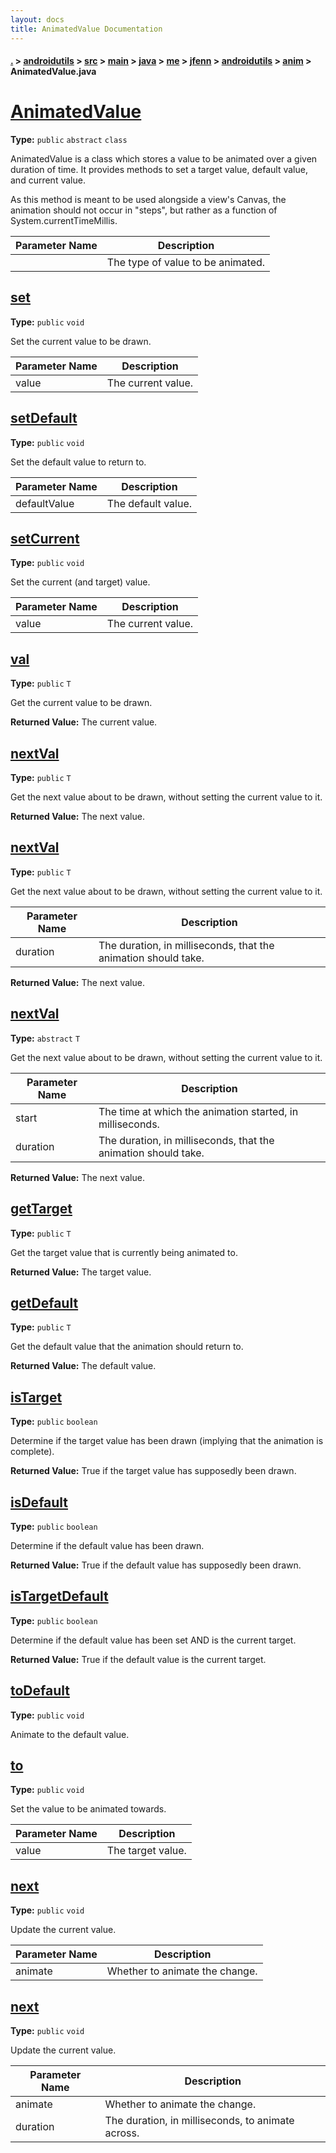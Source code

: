 ```yaml
---
layout: docs
title: AnimatedValue Documentation
---
```

#### [.](./../../../../../../../../index) > [androidutils](./../../../../../../../index) > [src](./../../../../../../index) > [main](./../../../../../index) > [java](./../../../../index) > [me](./../../../index) > [jfenn](./../../index) > [androidutils](./../index) > [anim](./index) > **AnimatedValue.java**

# [AnimatedValue<T>](https://github.com/fennifith/AndroidUtils/blob/master/androidutils/src/main/java/me/jfenn/androidutils/anim/AnimatedValue.java#L6)

**Type:** `public` `abstract` `class`

AnimatedValue is a class which stores a value to be animated 
over a given duration of time. It provides methods to set a 
target value, default value, and current value. 

As this method is meant to be used alongside a view's Canvas, 
the animation should not occur in "steps", but rather as a 
function of System.currentTimeMillis. 





|Parameter Name|Description|
|-----|-----|
|<T>|The type of value to be animated. |








## [set](https://github.com/fennifith/AndroidUtils/blob/master/androidutils/src/main/java/me/jfenn/androidutils/anim/AnimatedValue.java#L33)

**Type:** `public` `void`

Set the current value to be drawn. 





|Parameter Name|Description|
|-----|-----|
|value|The current value.  |








## [setDefault](https://github.com/fennifith/AndroidUtils/blob/master/androidutils/src/main/java/me/jfenn/androidutils/anim/AnimatedValue.java#L42)

**Type:** `public` `void`

Set the default value to return to. 





|Parameter Name|Description|
|-----|-----|
|defaultValue|The default value.  |








## [setCurrent](https://github.com/fennifith/AndroidUtils/blob/master/androidutils/src/main/java/me/jfenn/androidutils/anim/AnimatedValue.java#L51)

**Type:** `public` `void`

Set the current (and target) value. 





|Parameter Name|Description|
|-----|-----|
|value|The current value.  |








## [val](https://github.com/fennifith/AndroidUtils/blob/master/androidutils/src/main/java/me/jfenn/androidutils/anim/AnimatedValue.java#L60)

**Type:** `public` `T`

Get the current value to be drawn. 






**Returned Value:**  The current value.  








## [nextVal](https://github.com/fennifith/AndroidUtils/blob/master/androidutils/src/main/java/me/jfenn/androidutils/anim/AnimatedValue.java#L69)

**Type:** `public` `T`

Get the next value about to be drawn, without setting 
the current value to it. 






**Returned Value:**  The next value.  








## [nextVal](https://github.com/fennifith/AndroidUtils/blob/master/androidutils/src/main/java/me/jfenn/androidutils/anim/AnimatedValue.java#L79)

**Type:** `public` `T`

Get the next value about to be drawn, without setting 
the current value to it. 





|Parameter Name|Description|
|-----|-----|
|duration|The duration, in milliseconds, that the animation should take.|


**Returned Value:**  The next value.  








## [nextVal](https://github.com/fennifith/AndroidUtils/blob/master/androidutils/src/main/java/me/jfenn/androidutils/anim/AnimatedValue.java#L91)

**Type:** `abstract` `T`

Get the next value about to be drawn, without setting 
the current value to it. 





|Parameter Name|Description|
|-----|-----|
|start|The time at which the animation started, in milliseconds.|
|duration|The duration, in milliseconds, that the animation should take.|


**Returned Value:**  The next value.  








## [getTarget](https://github.com/fennifith/AndroidUtils/blob/master/androidutils/src/main/java/me/jfenn/androidutils/anim/AnimatedValue.java#L103)

**Type:** `public` `T`

Get the target value that is currently being animated to. 






**Returned Value:**  The target value.  








## [getDefault](https://github.com/fennifith/AndroidUtils/blob/master/androidutils/src/main/java/me/jfenn/androidutils/anim/AnimatedValue.java#L112)

**Type:** `public` `T`

Get the default value that the animation should return to. 






**Returned Value:**  The default value.  








## [isTarget](https://github.com/fennifith/AndroidUtils/blob/master/androidutils/src/main/java/me/jfenn/androidutils/anim/AnimatedValue.java#L121)

**Type:** `public` `boolean`

Determine if the target value has been drawn (implying that 
the animation is complete). 






**Returned Value:**  True if the target value has supposedly been drawn.  








## [isDefault](https://github.com/fennifith/AndroidUtils/blob/master/androidutils/src/main/java/me/jfenn/androidutils/anim/AnimatedValue.java#L132)

**Type:** `public` `boolean`

Determine if the default value has been drawn. 






**Returned Value:**  True if the default value has supposedly been drawn.  








## [isTargetDefault](https://github.com/fennifith/AndroidUtils/blob/master/androidutils/src/main/java/me/jfenn/androidutils/anim/AnimatedValue.java#L142)

**Type:** `public` `boolean`

Determine if the default value has been set AND is the current 
target. 






**Returned Value:**  True if the default value is the current target.  








## [toDefault](https://github.com/fennifith/AndroidUtils/blob/master/androidutils/src/main/java/me/jfenn/androidutils/anim/AnimatedValue.java#L153)

**Type:** `public` `void`

Animate to the default value. 












## [to](https://github.com/fennifith/AndroidUtils/blob/master/androidutils/src/main/java/me/jfenn/androidutils/anim/AnimatedValue.java#L161)

**Type:** `public` `void`

Set the value to be animated towards. 





|Parameter Name|Description|
|-----|-----|
|value|The target value.  |








## [next](https://github.com/fennifith/AndroidUtils/blob/master/androidutils/src/main/java/me/jfenn/androidutils/anim/AnimatedValue.java#L171)

**Type:** `public` `void`

Update the current value. 





|Parameter Name|Description|
|-----|-----|
|animate|Whether to animate the change.  |








## [next](https://github.com/fennifith/AndroidUtils/blob/master/androidutils/src/main/java/me/jfenn/androidutils/anim/AnimatedValue.java#L180)

**Type:** `public` `void`

Update the current value. 





|Parameter Name|Description|
|-----|-----|
|animate|Whether to animate the change.|
|duration|The duration, in milliseconds, to animate across.  |









